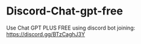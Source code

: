 # Discord-Chat-gpt-free
Use Chat GPT PLUS FREE using discord bot joining: https://discord.gg/BTzCaghJ3Y







                                                                                                                                    